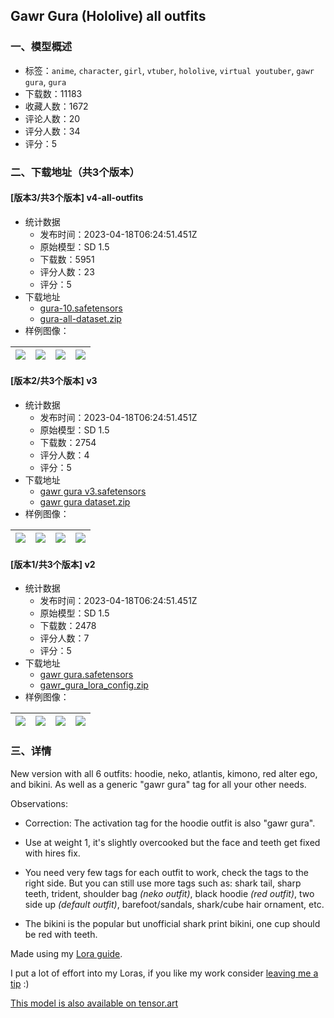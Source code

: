 ## Gawr Gura (Hololive) all outfits
### 一、模型概述

- 标签：`anime`, `character`, `girl`, `vtuber`, `hololive`, `virtual youtuber`, `gawr gura`, `gura`
- 下载数：11183
- 收藏人数：1672
- 评论人数：20
- 评分人数：34
- 评分：5

### 二、下载地址（共3个版本）

#### [版本3/共3个版本] v4-all-outfits

- 统计数据
  - 发布时间：2023-04-18T06:24:51.451Z
  - 原始模型：SD 1.5
  - 下载数：5951
  - 评分人数：23
  - 评分：5
- 下载地址
  - [gura-10.safetensors](https://civitai.com/api/download/models/47430)
  - [gura-all-dataset.zip](https://civitai.com/api/download/models/47430?type=Training%20Data)
- 样例图像：

| <img src="https://image.civitai.com/xG1nkqKTMzGDvpLrqFT7WA/7fff2f31-1d58-427f-c000-f8836f700d00/width=450/511198.jpeg" /> | <img src="https://image.civitai.com/xG1nkqKTMzGDvpLrqFT7WA/500f90f0-e9b4-4558-1c5b-df4278cebb00/width=450/511202.jpeg" /> | <img src="https://image.civitai.com/xG1nkqKTMzGDvpLrqFT7WA/424169d0-5ec4-492b-6a18-2b5b7d7cf700/width=450/511200.jpeg" /> | <img src="https://image.civitai.com/xG1nkqKTMzGDvpLrqFT7WA/77f5a4b6-db74-4fc4-7685-76ab4ea8ca00/width=450/511196.jpeg" /> |
| ---- | ---- | ---- | ---- |

#### [版本2/共3个版本] v3

- 统计数据
  - 发布时间：2023-04-18T06:24:51.451Z
  - 原始模型：SD 1.5
  - 下载数：2754
  - 评分人数：4
  - 评分：5
- 下载地址
  - [gawr gura v3.safetensors](https://civitai.com/api/download/models/31750)
  - [gawr gura dataset.zip](https://civitai.com/api/download/models/31750?type=Training%20Data)
- 样例图像：

| <img src="https://image.civitai.com/xG1nkqKTMzGDvpLrqFT7WA/44770121-1a4a-439d-1f16-da9ce256de00/width=450/361340.jpeg" /> | <img src="https://image.civitai.com/xG1nkqKTMzGDvpLrqFT7WA/15f772bd-73f9-42a7-68b1-5ba65ef33c00/width=450/361339.jpeg" /> | <img src="https://image.civitai.com/xG1nkqKTMzGDvpLrqFT7WA/d816f20f-e2e3-48d8-d162-54d4d2371800/width=450/361338.jpeg" /> | <img src="https://image.civitai.com/xG1nkqKTMzGDvpLrqFT7WA/ce3894f2-3f7e-4c9c-c8f6-d69930ad1f00/width=450/361337.jpeg" /> |
| ---- | ---- | ---- | ---- |

#### [版本1/共3个版本] v2

- 统计数据
  - 发布时间：2023-04-18T06:24:51.451Z
  - 原始模型：SD 1.5
  - 下载数：2478
  - 评分人数：7
  - 评分：5
- 下载地址
  - [gawr gura.safetensors](https://civitai.com/api/download/models/24312)
  - [gawr_gura_lora_config.zip](https://civitai.com/api/download/models/24312?type=Training%20Data)
- 样例图像：

| <img src="https://image.civitai.com/xG1nkqKTMzGDvpLrqFT7WA/ad000fb8-f7a9-4455-4558-54778104fe00/width=450/264374.jpeg" /> | <img src="https://image.civitai.com/xG1nkqKTMzGDvpLrqFT7WA/1cc0cfb6-d0f4-48d4-0a4e-a09641f2ab00/width=450/264378.jpeg" /> | <img src="https://image.civitai.com/xG1nkqKTMzGDvpLrqFT7WA/60654e68-a202-4e97-66e2-e105e7daa500/width=450/264377.jpeg" /> | <img src="https://image.civitai.com/xG1nkqKTMzGDvpLrqFT7WA/39916204-16c2-45b9-0be5-c94ded72b500/width=450/264376.jpeg" /> |
| ---- | ---- | ---- | ---- |


### 三、详情
<p>New version with all 6 outfits: hoodie, neko, atlantis, kimono, red alter ego, and bikini. As well as a generic "gawr gura" tag for all your other needs.</p><p>Observations:</p><ul><li><p>Correction: The activation tag for the hoodie outfit is also "gawr gura".</p></li><li><p>Use at weight 1, it's slightly overcooked but the face and teeth get fixed with hires fix.</p></li><li><p>You need very few tags for each outfit to work, check the tags to the right side. But you can still use more tags such as: shark tail, sharp teeth, trident, shoulder bag <em>(neko outfit)</em>, black hoodie <em>(red outfit)</em>, two side up <em>(default outfit)</em>, barefoot/sandals, shark/cube hair ornament, etc.</p></li><li><p>The bikini is the popular but unofficial shark print bikini, one cup should be red with teeth.</p></li></ul><p>Made using my <a target="_blank" rel="ugc" href="https://civitai.com/models/22530">Lora guide</a>.</p><p>I put a lot of effort into my Loras, if you like my work consider <a target="_blank" rel="ugc" href="https://ko-fi.com/holostrawberry">leaving me a tip</a> :)</p><p><a rel="ugc" href="https://tensor.art/models/610656929997396032">This model is also available on tensor.art</a></p>